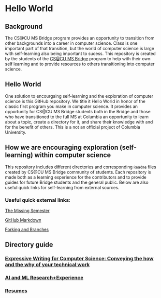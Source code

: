 # Hello World

## Background

The CS@CU MS Bridge program provides an opportunity to transition from other backgrounds into a career in computer science. Class is one important part of that transition, but the world of computer science is large with self-learning also being important to sucess. This repository is created by the students of the [CS@CU MS Bridge](https://www.cs.columbia.edu/ms-bridge/) program to help with their own self learning and to provide resources to others transitioning into computer science. 

## Hello World

One solution to encourgaing self-learning and the exploration of computer science is this GitHub repository. We title it Hello World in honor of the classic first program you make in computer science. It provides an opportunity for CS@CU MS Bridge students both in the Bridge and those who have transitioned to the full MS at Columbia an opportunity to learn about a topic, create a directory for it, and share their knowledge with and for the benefit of others. This is a not an official project of Columbia University.

## How we are encouraging exploration (self-learning) within computer science 

This repository includes different directories and corresponding `Readme` files created by CS@CU MS Bridge community of students. Each repository is made both as a learning experience for the contributors and to provide guides for future Bridge students and the general public. Below are also useful quick links for self-learning from external sources. 

### Useful quick external links: 

[The Missing Semester](https://missing.csail.mit.edu/)

[GitHub Markdown](https://docs.github.com/en/get-started/writing-on-github/getting-started-with-writing-and-formatting-on-github/basic-writing-and-formatting-syntax)

[Forking and Branches](https://gist.github.com/Chaser324/ce0505fbed06b947d962)

## Directory guide

### [Expressive Writing for Computer Science: Conveying the how and the why of your technical work](https://github.com/CS-Cu-Bridge/HelloWorld/tree/main/ExpressiveWriting)

### [AI and ML Research+Experience](https://github.com/CS-Cu-Bridge/HelloWorld/tree/main/AI%20and%20ML%20Research%2BExperience)

### [Resumes](https://github.com/CS-Cu-Bridge/HelloWorld/tree/main/Resumes)
